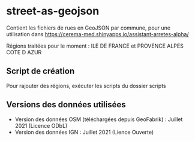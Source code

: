 # street-as-geojson
Contient les fichiers de rues en GeoJSON par commune, pour une utilisation dans https://cerema-med.shinyapps.io/assistant-arretes-alpha/

Régions traitées pour le moment : ILE DE FRANCE et PROVENCE ALPES COTE D AZUR

## Script de création
Pour rajouter des régions, exécuter les scripts du dossier scripts

## Versions des données utilisées
- Version des données OSM (téléchargées depuis GeoFabrik) : Juillet 2021 (Licence ODbL)
- Version des données IGN : Juillet 2021 (Lience Ouverte)
